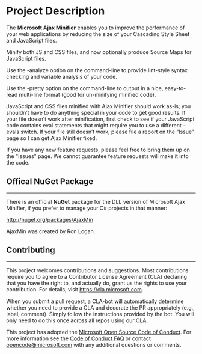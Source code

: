 # Project Description 
The **Microsoft Ajax Minifier** enables you to improve the performance of your web applications by reducing the size of your Cascading Style Sheet and JavaScript files. 

Minify both JS and CSS files, and now optionally produce Source Maps for JavaScript files. 

Use the -analyze option on the command-line to provide lint-style syntax checking and variable analysis of your code. 

Use the -pretty option on the command-line to output in a nice, easy-to-read multi-line format (good for un-minifying minified code). 

JavaScript and CSS files minified with Ajax Minifier should work as-is; you shouldn’t have to do anything special in your code to get good results. If your file doesn’t work after minification, first check to see if your JavaScript code contains eval statements that might require you to use a different –evals switch. If your file still doesn’t work, please file a report on the “Issue” page so I can get Ajax Minifier fixed.  

If you have any new feature requests, please feel free to bring them up on the "Issues" page. We cannot guarantee feature requests will make it into the code.

 ## Offical NuGet Package
 ---

There is an official **NuGet** package for the DLL version of Microsoft Ajax Minifier, if you prefer to manage your C# projects in that manner:

http://nuget.org/packages/AjaxMin


AjaxMin was created by Ron Logan.


## Contributing
---

This project welcomes contributions and suggestions.  Most contributions require you to agree to a
Contributor License Agreement (CLA) declaring that you have the right to, and actually do, grant us
the rights to use your contribution. For details, visit https://cla.microsoft.com.

When you submit a pull request, a CLA-bot will automatically determine whether you need to provide
a CLA and decorate the PR appropriately (e.g., label, comment). Simply follow the instructions
provided by the bot. You will only need to do this once across all repos using our CLA.

This project has adopted the [Microsoft Open Source Code of Conduct](https://opensource.microsoft.com/codeofconduct/).
For more information see the [Code of Conduct FAQ](https://opensource.microsoft.com/codeofconduct/faq/) or
contact [opencode@microsoft.com](mailto:opencode@microsoft.com) with any additional questions or comments.


